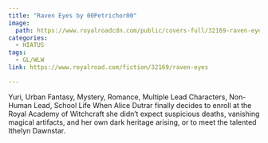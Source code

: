 ```yaml
---
title: "Raven Eyes by 00Petrichor00"
image:
  path: https://www.royalroadcdn.com/public/covers-full/32169-raven-eyes.jpg
categories:
  - HIATUS
tags:
  - GL/WLW
link: https://www.royalroad.com/fiction/32169/raven-eyes

---
```

Yuri, Urban Fantasy, Mystery, Romance, Multiple Lead Characters, Non-Human Lead, School Life
When Alice Dutrar finally decides to enroll at the Royal Academy of Witchcraft she didn’t expect suspicious deaths, vanishing magical artifacts, and her own dark heritage arising, or to meet the talented Ithelyn Dawnstar.

